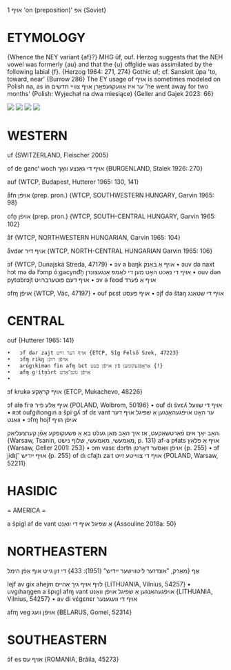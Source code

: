 אויף 1
'on (preposition)'
אפ
{Soviet}

ETYMOLOGY
===========
{Whence the NEY variant {af}?}
MHG ûf, ouf. 
Herzog suggests that the NEH vowel was formerly {au} and that the {u} offglide was assimilated by the following labial {f}.
{Herzog 1964: 271, 274}
Gothic uf; cf. Sanskrit úpa 'to, toward, near'
{Burrow 286}
The EY usage of אויף is sometimes modeled on Polish na, as in ער איז אַוועקגעפֿאָרן אויף צוויי חדשים 'he went away for two months' (Polish: Wyjechał na dwa miesiące)
{Geller and Gajek 2023: 66}

![](https://ia601503.us.archive.org/22/items/Yiddish-Dialect-Maps/map%20-%20FoY3-122%20-%20oyfn%20vant.jpg)
![](https://ia902902.us.archive.org/9/items/Yiddish-Dialect-Maps/Herzog4-43-46-VantShtotTsung-133.jpg)
![](https://ia802902.us.archive.org/9/items/Yiddish-Dialect-Maps/Herzog5-84-Af-208.jpg)
![](https://ia902902.us.archive.org/9/items/Yiddish-Dialect-Maps/Herzog5-85-Af-208.jpg)

WESTERN
========

uf {SWITZERLAND, Fleischer 2005}

of de gancⁱ woch אויף די גאַנצע וואָך {BURGENLAND, Stalek 1926: 270}

auf {WTCP, Budapest, Hutterer 1965: 130, 141}

åfn אויפֿן (prep. pron.) {WTCP, SOUTHWESTERN HUNGARY, Garvin 1965: 98}

ofn̥ אויפֿן (prep. pron.) {WTCP, SOUTH-CENTRAL HUNGARY, Garvin 1965: 102}

åf {WTCP, NORTHWESTERN HUNGARIAN, Garvin 1965: 104}

åvdər אויף דיר {WTCP, NORTH-CENTRAL HUNGARIAN Garvin 1965: 106}

ɔf {WTCP, Dunajská Streda, 47179}
	•	ɔv ə baŋk אויף אַ באַנק
	•	ɔuv də naxt hɔt mə də lʲɔmp óːgəcynd͡n̩ אויף די נאַכט האָט מען די לאָמפּ אָנגעצונדן
	•	ouv dən pytαbrɔjt אויף דעם פּוטערברויט
	•	ɔv ə feαd אויף אַ פֿערד

ɔfɱ אויפֿן {WTCP, Vác, 47197}
	•	ouf pɛst אויף פּעסט
	•	ɔjf də štaŋ אויף די שטאַנג

CENTRAL
========

ouf {Hutterer 1965: 141}

	•	ɔf dər zajt אויף דער זײַט {ETCP, Sîg Felső Szek, 47223}
	•	ɔfɱ rikŋ אויפֿן רוקן
	•	arúgɩkimən fin afɱ bɛt אַראָפּגעקומען פֿון אויפֿן בעט {!}
	•	afɱ gʲítn̩ɔ̀rt אויפֿן גוטן־אָרט 
	•	
ɔf krukə אויף קראָקע {ETCP, Mukachevo, 48226}

ɔf aɫə fiˑə אויף אַלע פֿיר {POLAND, Wolbrom, 50196}
	•	ouf dɩ švɛʎ אויף די שוועל
	•	ʀɔt oufgɩhɔngɩn a špiˑgʎ ɔf dɛ vant ער האָט אויפֿגעהאָנגען אַ שפּיגל אויף דער וואַנט
	•	ɔfɱ hojf אויפֿן הויף

האָב יאַך אים פֿאַרטשאַקעט, אַז איך האָב מאַן געלט באַ אַ פּשעקופּקע אַפֿן קערצעליאַק. 
{Warsaw, Tsanin, מאַמעשי, מאַמעשי, שלוף נישט, p. 131}
af-a pɬats אויף אַ פּלאַץ {Warsaw, Geller 2001: 253}
	•	ɔm vasɛ dɔrtn אויפֿן וואַסער דאָרטן {p. 255}
	•	ɔf jidᵻʃ' אויף ייִדיש {p. 255}
of dɩ cfajtɩ zaˑt אויף די צווייטע זײַט {POLAND, Warsaw, 52211}

HASIDIC
=======
= AMERICA = 

a špigl af de vant אַ שפּיגל אויף די וואַנט {Assouline 2018a: 50}

NORTHEASTERN
==============

אַף
{מאַרק, "אונדזער ליטווישער ייִדיש" (1951): 433}
די זון גייט אוף אַפֿן הימל

lejf av gix ahejm לויף אויף גיך אַהיים {LITHUANIA, Vilnius, 54257}
	•	uvgɩhaŋgen a s̀pɩgl afɱ vant אויפֿגעהאַנגען אַ שפּיגל אויפֿן וואַנט {LITHUANIA, Vilnius, 54257}
	•	av di vɛ́gɛnɛr אויף די וועגענער

afɱ veg אויפֿן וועג {BELARUS, Gomel, 52314}

SOUTHEASTERN
==============

ɔ́f es אויף עס {ROMANIA, Brăila, 45273}

